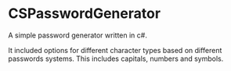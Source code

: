 # CSPasswordGenerator
 A simple password generator written in c#.
 
 It included options for different character types based on different passwords systems.
 This includes capitals, numbers and symbols.
